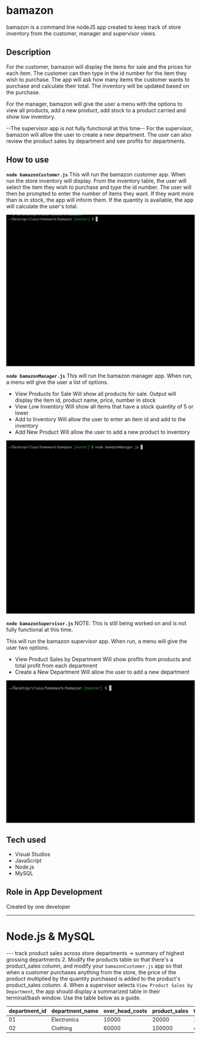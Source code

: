 # bamazon

bamazon is a command line nodeJS app created to keep track of store inventory from the customer, manager and supervisor views.
## Description
For the customer, bamazon will display the items for sale and the prices for each item. The customer can then type in the id number for the item they wish to purchase. The app will ask how many items the customer wants to purchase and calculate their total. The inventory will be updated based on the purchase.

For the manager, bamazon will give the user a menu with the options to view all products, add a new product, add stock to a product carried and show low inventory. 

--The supervisor app is not fully functional at this time--
For the supervisor, bamazon will allow the user to create a new department. The user can also review the product sales by department and see profits for departments.

## How to use

**`node bamazonCustomer.js`**
This will run the bamazon customer app. When run the store inventory will display. From the inventory table, the user will select the item they wish to purchase and type the id number. The user will then be prompted to enter the number of items they want. If they want more than is in stock, the app will inform them. If the quantity is available, the app will calculate the user's total.

![](gif/customer.gif)

**`node bamazonManager.js`**
This will run the bamazon manager app. When run, a menu will give the user a list of options.

* View Products for Sale
    Will show all products for sale. Output will display the item id, product name, price, number in stock
* View Low Inventory
    Will show all items that have a stock quantity of 5 or lower
* Add to Inventory
    Will allow the user to enter an item id and add to the inventory
* Add New Product
    Will allow the user to add a new product to inventory

![](gif/manager.gif)

**`node bamazonSupervisor.js`**
NOTE: This is still being worked on and is not fully functional at this time. 

This will run the bamazon supervisor app. When run, a menu will give the user two options. 

* View Product Sales by Department
    Will show profits from products and total profit from each department
* Create a New Department
    Will allow the user to add a new department

![](gif/supervisor.gif)

## Tech used

- Visual Studios
- JavaScript
- Node.js
- MySQL

## Role in App Development
Created by one developer


-------------


# Node.js & MySQL

--- track product sales across store departments -> summary of highest grossing departments
2. Modify the products table so that there's a product_sales column, and modify your `bamazonCustomer.js` app so that when a customer purchases anything from the store, the price of the product multiplied by the quantity purchased is added to the product's product_sales column.
4. When a supervisor selects `View Product Sales by Department`, the app should display a summarized table in their terminal/bash window. Use the table below as a guide.

| department_id | department_name | over_head_costs | product_sales | total_profit |
| ------------- | --------------- | --------------- | ------------- | ------------ |
| 01            | Electronics     | 10000           | 20000         | 10000        |
| 02            | Clothing        | 60000           | 100000        | 40000        |
